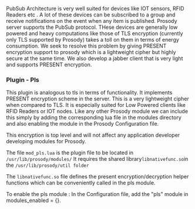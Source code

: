 PubSub Architecture is very well suited for devices like IOT sensors, RFID Readers etc . A lot of these devices can be subscribed to a group and receive notifications on the event when any item is published. Prosody server supports the PubSub protocol. THese devices are generally low powered and heavy computations like those of TLS encryption (currently only TLS supported by Prosody) takes a toll on them in terms of energy consumption. We seek to resolve this problem by giving PRESENT encryption support to prosody which is a lightweight cipher but highly secure at the same time. We also develop a jabber client that is very light and supports PRESENT encryption.


### Plugin - Pls

This plugin is analogous to tls in terms of functionality. It implements PRESENT encryption scheme in the server. This is a very lightweight cipher when compared to TLS. It is especially suited for Low Powered clients like RFID Readers or IOT nodes. Like any other Prosody module we can include this simply by adding the corresponding lua file in the modules directory and also enabling the module in the Prosody Configuration file. 

This encryption is top level and will not affect any application developer developing modules for Prosody.

The file `mod_pls.lua` is the plugin file to be located in `/usr/lib/prosody/modules/`
It requires the shared library` libnativefunc.so `in the `/usr/lib/prosody/util folder`

The `libnativefunc.so` file defines the present encryption/decryption helper functions which can be conveniently called in the pls module. 

To enable the pls module : In the Configuration file, add the "pls" module in modules_enabled = {}.



##
